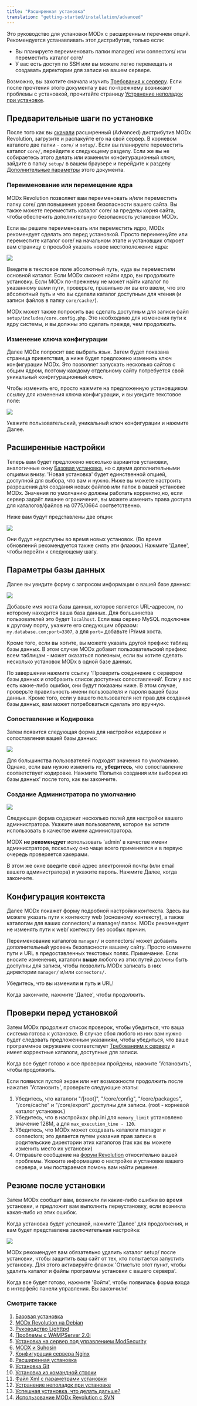 ```yaml
---
title: "Расширенная установка"
translation: "getting-started/installation/advanced"
---
```


Это руководство для установки MODx с расширенным перечнем опций. Рекомендуется устанавливать этот дистрибутив, только если:

- Вы планируете переименовать папки manager/ или connectors/ или переместить каталог core/
- У вас есть доступ по SSH или вы можете легко перемещать и создавать директории для записи на вашем сервере.

Возможно, вы захотите сначала изучить [Требования к серверу](getting-started/server-requirements "Server Requirements"). Если после прочтения этого документа у вас по-прежнему возникают проблемы с установкой, прочитайте страницу [Устранение неполадок при установке](getting-started/installation/troubleshooting "Troubleshooting Installation").

## Предварительные шаги по установке

После того как вы [скачали](getting-started/installation "Installation") расширенный (Advanced) дистрибутив MODx Revolution, загрузите и распакуйте его на свой сервер. В корневом каталоге две папки - `core/` и `setup/`. Если вы планируете переместить каталог `core/`, перейдите к следующему разделу. Если же вы не собираетесь этого делать или изменили конфигурационный ключ, зайдите в папку `setup/` в вашем браузере и перейдите к разделу [Дополнительные параметры](#AdvancedInstallation-AdvancedOptions) этого документа.

### Переименование или перемещение ядра

MODx Revolution позволяет вам переименовать и/или переместить папку core/ для повышения уровня безопасности вашего сайта. Вы также можете переместить каталог core/ за пределы корня сайта, чтобы обеспечить дополнительную безопасность установки MODx.

Если вы решите переименовать или переместить ядро, MODx рекомендует сделать это перед установкой. Просто переименуйте или переместите каталог core/ на начальном этапе и установщик откроет вам страницу с просьбой указать новое местоположение ядра:

![](/download/attachments/18678479/setup-corefinder.png?version=1&modificationDate=1280289614000)

Введите в текстовое поле абсолютный путь, куда вы переместили основной каталог. Если MODx сможет найти ядро, вы продолжите установку. Если MODx по-прежнему не может найти каталог по указанному вами пути, проверьте, правильно ли вы его ввели, что это абсолютный путь и что вы сделали каталог доступным для чтения (и записи файлов в папку `core/cache/`).

MODx может также попросить вас сделать доступным для записи файл `setup/includes/core.config.php`. Это необходимо для изменения пути к ядру системы, и вы должны это сделать прежде, чем продолжить.

### Изменение ключа конфигурации

Далее MODx попросит вас выбрать язык. Затем будет показана страница приветствия, а ниже будет предложено изменить ключ конфигурации MODx. Это позволяет запускать несколько сайтов с общим ядром, поэтому каждому отдельному сайту потребуется свой уникальный конфигурационный ключ.

Чтобы изменить его, просто нажмите на предложенную установщиком ссылку для изменения ключа конфигурации, и вы увидите текстовое поле:

![](/download/attachments/18678479/setup-configKey.png?version=1&modificationDate=1280289975000)

Укажите пользовательский, уникальный ключ конфигурации и нажмите Далее.

## Расширенные настройки

Теперь вам будет предложено несколько вариантов установки, аналогичные окну [Базовая установка](getting-started/installation/standard "Basic Installation"), но с двумя дополнительными опциями внизу. 'Новая установка' будет единственной опцией, доступной для выбора, что вам и нужно. Ниже вы можете настроить разрешения для создания новых файлов или папок в вашей установке MODx. Значения по умолчанию должны работать корректно,но, если сервер задаёт лишние ограничения, вы можете изменить права доступа для каталогов/файлов на 0775/0664 соответственно.

Ниже вам будут представлены две опции:

![](/download/attachments/18678479/setup-advopt.png?version=1&modificationDate=1280290324000)

Они будут недоступны во время новых установок. (Во время обновлений рекомендуется также снять эти флажки.) Нажмите 'Далее', чтобы перейти к следующему шагу.

## Параметры базы данных

Далее вы увидите форму с запросом информации о вашей базе данных:

![](/download/attachments/18678479/setup-db1.png?version=1&modificationDate=1280290454000)

Добавьте имя хоста базы данных, которое является URL-адресом, по которому находится ваша база данных. Для большинства пользователей это будет `localhost`. Если ваш сервер MySQL подключен к другому порту, укажите его следующим образом: `my.database.com;port=3307`, а для `port=` добавьте IP/имя хоста.

Кроме того, если вы хотите, вы можете указать другой префикс таблиц базы данных. В этом случае MODx добавит пользовательский префикс всем таблицам - может оказаться полезным, если вы хотите сделать несколько установок MODx в одной базе данных.

По завершении нажмите ссылку 'Проверить соединение с сервером базы данных и отобразить список доступных сопоставлений'. Если у вас есть какие-либо ошибки, они будут показаны ниже. В этом случае, проверьте правильность имени пользователя и пароля вашей базы данных. Кроме того, если у вашего пользователя нет прав для создания базы данных, вам может потребоваться сделать это вручную.

### Сопоставление и Кодировка

Затем появится следующая форма для настройки кодировки и сопоставления вашей базы данных:

![](/download/attachments/18678479/setup-db2.png?version=1&modificationDate=1280290459000)

Для большинства пользователей подходят значения по умолчанию. Однако, если вам нужно изменить их, **убедитесь**, что сопоставление соответствует кодировке. Нажмите 'Попытка создания или выборки из базы данных' после того, как вы закончите.

### Создание Администратора по умолчанию

![](/download/attachments/18678479/setup-db3.png?version=1&modificationDate=1280290462000)

Следующая форма содержит несколько полей для настройки вашего администратора. Укажите имя пользователя, которое вы хотите использовать в качестве имени администратора.

MODX **не рекомендует** использовать 'admin' в качестве имени администратора, поскольку оно чаще всего применяется и в первую очередь проверяется хакерами.

В этом же окне введите свой адрес электронной почты (или email вашего администратора) и укажите пароль. Нажмите Далее, когда закончите.

## Конфигурация контекста

Далее MODx покажет форму подробной настройки контекста. Здесь вы можете указать пути к контексту web (основному контексту), а также каталогам для ваших connectors/ и manager/ папок. MODx рекомендует не изменять пути к web/ контексту без особых причин.

Переименование каталогов `manager/` и connectors/ может добавить дополнительный уровень безопасности вашему сайту. Просто измените пути и URL в предоставленных текстовых полях. Примечание. Если вносите изменения, каталоги **выше** любого из этих путей должны быть доступны для записи, чтобы позволить MODx записать в них директории `manager/` и/или `connectors/`.

Убедитесь, что вы изменили **и** путь **и** URL!

Когда закончите, нажмите 'Далее', чтобы продолжить.

## Проверки перед установкой

Затем MODx продолжит список проверок, чтобы убедиться, что ваша система готова к установке. В случае сбоя любого из них вам нужно будет следовать предложенным указаниям, чтобы убедиться, что ваше программное окружение соответствует [Требованиям к серверу](getting-started/server-requirements "Server Requirements") и имеет корректные каталоги, доступные для записи.

Когда все будет готово и все проверки пройдены, нажмите 'Установить', чтобы продолжить.

Если появился пустой экран или нет возможности продолжить после нажатия 'Установить', проверьте следующие этапы:
1. Убедитесь, что каталоги "/\[root\]", "/core/config", "/core/packages", "/core/cache" и "/core/export" доступны для записи. (root - корневой каталог установки.)
2. Убедитесь, что в настройках php.ini для `memory_limit` установлено значение 128M, а для `max_execution_time - 120`.
3. Убедитесь, что MODx может создавать каталоги manager и connectors; это делается путем указания прав записи в родительские директории этих каталогов (так как вы можете изменить место их установки)
4. Отправьте сообщение на [форум Revolution](http://modxcms.com/forums/index.php/board,280.0.html) относительно вашей проблемы. Укажите информацию о настройке и установке вашего сервера, и мы постараемся помочь вам найти решение.

## Резюме после установки

Затем MODx сообщит вам, возникли ли какие-либо ошибки во время установки, и предложит вам выполнить переустановку, если возникла какая-либо из этих ошибок.

Когда установка будет успешной, нажмите 'Далее' для продолжения, и вам будет представлена заключительная настройка:

![](/download/attachments/18678479/setup-cleanup1.png?version=1&modificationDate=1280290901000)

MODx рекомендует вам обязательно удалить каталог setup/ после установки, чтобы защитить ваш сайт от тех, кто попытается запустить установку. Для этого активируйте флажок 'Отметьте этот пункт, чтобы удалить каталог и файлы программы установки с вашего сервера'.

Когда все будет готово, нажмите 'Войти', чтобы появилась форма входа в интерфейс панели управления. Вы закончили!

### Смотрите также

1. [Базовая установка](getting-started/installation/standard)
2. [MODx Revolution на Debian](_legacy/getting-started/modx-revolution-on-debian)
3. [Руководство Lighttpd](getting-started/friendly-urls/lighttpd)
4. [Проблемы с WAMPServer 2.0i](_legacy/getting-started/problems-with-wampserver-2.0i)
5. [Установка на сервер под управлением ModSecurity](getting-started/installation/troubleshooting/modsecurity)
6. [MODX и Suhosin](_legacy/getting-started/modx-and-suhosin)
7. [Конфигурация сервера Nginx](getting-started/friendly-urls/nginx)
8. [Расширенная установка](getting-started/installation/advanced)
9. [Установка Git](getting-started/installation/git)
10. [Установка из командной строки](getting-started/installation/cli)
11. [Файл Xml с параметрами установки](getting-started/installation/cli/config.xml)
12. [Устранение неполадок при установке](getting-started/installation/troubleshooting)
13. [Успешная установка, что делать дальше?](getting-started/getting-started)
14. [Использование MODx Revolution с SVN](_legacy/getting-started/using-modx-revolution-from-svn)
